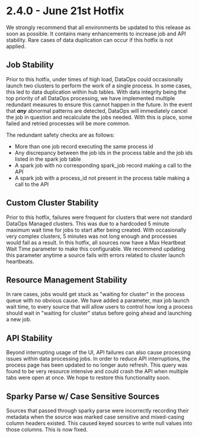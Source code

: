 # 2.4.0 - June 21st Hotfix

We strongly recommend that all environments be updated to this release as soon as possible. It contains many enhancements to increase job and API stability. Rare cases of data duplication can occur if this hotfix is not applied.

## **Job Stability**

Prior to this hotfix, under times of high load, DataOps could occasionally launch two clusters to perform the work of a single process. In some cases, this led to data duplication within hub tables. With data integrity being the top priority of all DataOps processing, we have implemented multiple redundant measures to ensure this cannot happen in the future. In the event that _**any**_ abnormal patterns are detected, DataOps will immediately cancel the job in question and recalculate the jobs needed. With this is place, some failed and retried processes will be more common. 

The redundant safety checks are as follows:

* More than one job record executing the same process id
* Any discrepancy between the job ids in the process table and the job ids listed in the spark job table
* A spark job with no corresponding spark\_job record making a call to the API
* A spark job with a process\_id not present in the process table making a call to the API

## Custom Cluster Stability

Prior to this hotfix, failures were frequent for clusters that were not standard DataOps Managed clusters. This was due to a hardcoded 5 minute maximum wait time for jobs to start after being created. With occasionally very complex clusters, 5 minutes was not long enough and processes would fail as a result. In this hotfix, all sources now have a Max Heartbeat Wait Time parameter to make this configurable.  We recommend updating this parameter anytime a source fails with errors related to cluster launch heartbeats.

## Resource Management Stability

In rare cases, jobs would get stuck as "waiting for cluster" in the process queue with no obvious cause. We have added a parameter, max job launch wait time, to every source that will allow users to control how long a process should wait in "waiting for cluster" status before going ahead and launching a new job.

## API Stability

Beyond interrupting usage of the UI, API failures can also cause processing issues within data processing jobs. In order to reduce API interruptions, the process page has been updated to no longer auto refresh. This query was found to be very resource intensive and could crash the API when multiple tabs were open at once. We hope to restore this functionality soon.

## Sparky Parse w/ Case Sensitive Sources

Sources that passed through sparky parse were incorrectly recording their metadata when the source was marked case sensitive and mixed-casing column headers existed. This caused keyed sources to write null values into those columns. This is now fixed.





